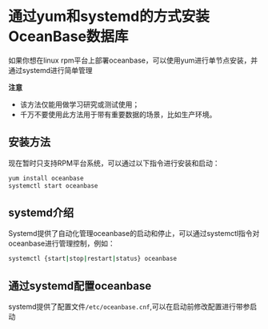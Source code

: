 # 通过yum和systemd的方式安装OceanBase数据库
如果你想在linux rpm平台上部署oceanbase，可以使用yum进行单节点安装，并通过systemd进行简单管理

**注意**

- 该方法仅能用做学习研究或测试使用；
- 千万不要使用此方法用于带有重要数据的场景，比如生产环境。

## 安装方法
现在暂时只支持RPM平台系统，可以通过以下指令进行安装和启动：
```bash
yum install oceanbase
systemctl start oceanbase
```

## systemd介绍
Systemd提供了自动化管理oceanbase的启动和停止，可以通过systemctl指令对oceanbase进行管理控制，例如：
```bash
systemctl {start|stop|restart|status} oceanbase
```

## 通过systemd配置oceanbase
systemd提供了配置文件`/etc/oceanbase.cnf`,可以在启动前修改配置进行带参启动